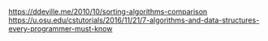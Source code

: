 https://ddeville.me/2010/10/sorting-algorithms-comparison  
https://u.osu.edu/cstutorials/2016/11/21/7-algorithms-and-data-structures-every-programmer-must-know  
